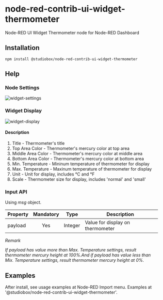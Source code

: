 # node-red-contrib-ui-widget-thermometer
Node-RED UI Widget Thermometer node for Node-RED Dashboard

## Installation
```
npm install @studiobox/node-red-contrib-ui-widget-thermometer
```

## Help

### Node Settings

![widget-settings](https://user-images.githubusercontent.com/43282496/159112367-83c602d5-632b-47f0-a1ab-3ce5591e8b89.png)

### Widget Display

![widget-display](https://user-images.githubusercontent.com/43282496/159112338-5bddcab9-baf8-430f-90e5-9b3fe030bb83.png)

#### Description

1. Title - Thermometer's title
2. Top Area Color - Thermometer's mercury color at top area
3. Middle Area Color - Thermometer's mercury color at middle area
4. Bottom Area Color - Thermometer's mercury color at bottom area
5. Min. Temperature - Mininum temperature of thermometer for display
6. Max. Temperature - Maxinum temperature of thermometer for display
7. Unit - Unit for display, includes °C and °F
8. Scale - Thermometer size for display, includes 'normal' and 'small'

### Input API
Using *msg* object.

| Property     | Mandatory   | Type    | Description |
| ------------ |:-----------:|:-------:| ----------- |
| payload      | Yes         | Integer | Value for display on thermometer |

*Remark*

*If payload has value more than Max. Temperature settings, result thermometer mercury height at 100%.And if payload has value less than Mix. Temperature settings, result thermometer mercury height at 0%.*

## Examples
After install, see usage examples at Node-RED Import menu. Examples at '@studiobox/node-red-contrib-ui-widget-thermometer'.
